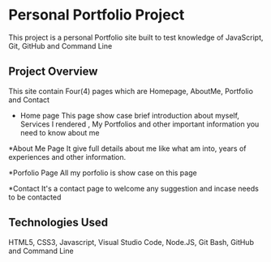 # Personal Portfolio Project
This project is a personal Portfolio site built to test knowledge of JavaScript, Git, GitHub  and Command Line

## Project Overview
This site contain Four(4) pages which are Homepage, AboutMe, Portfolio and Contact
* Home page
This page show case brief introduction about myself, Services I rendered , My Portfolios and other important information you need to know about me

*About Me Page
It give full details about me like what am into, years of experiences and other information.

*Porfolio Page
All my porfolio is show case on this page

*Contact
It's a contact page to welcome any suggestion and incase needs to be contacted

## Technologies Used
HTML5, CSS3, Javascript, Visual Studio Code, Node.JS, Git Bash, GitHub and Command Line
 
 
